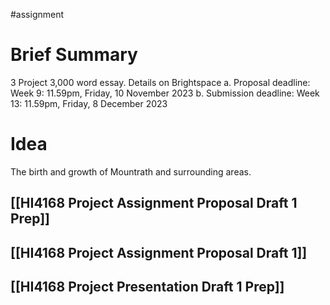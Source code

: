 #assignment 

# Brief Summary

3 Project 3,000 word essay. Details on Brightspace a. Proposal deadline: Week 9: 11.59pm, Friday, 10 November 2023 b. Submission deadline: Week 13: 11.59pm, Friday, 8 December 2023

# Idea

The birth and growth of Mountrath and surrounding areas.

## [[HI4168 Project Assignment Proposal Draft 1 Prep]] 

## [[HI4168 Project Assignment Proposal Draft 1]] 

## [[HI4168 Project Presentation Draft 1 Prep]] 